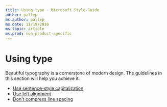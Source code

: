 ```yaml
---
title: Using type - Microsoft Style Guide
author: pallep
ms.author: pallep
ms.date: 11/19/2016
ms.topic: article
ms.prod: non-product-specific
---
```


# Using type

Beautiful typography is a cornerstone of modern design. The guidelines in this section will help you achieve it. 

  - [Use sentence-style capitalization](/style-guide/text-formatting/using-type/use-sentence-style-capitalization)
  - [Use left alignment](/style-guide/text-formatting/using-type/use-left-alignment)
  - [Don't compress line spacing](/style-guide/text-formatting/using-type/dont-compress-line-spacing)
